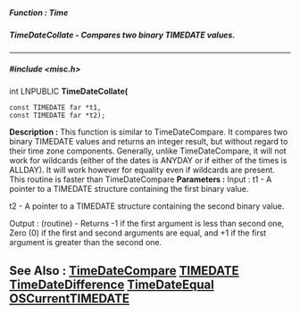 ##### Function : Time
##### TimeDateCollate - Compares two binary TIMEDATE values.
---
##### #include <misc.h>
int LNPUBLIC **TimeDateCollate(**

	const TIMEDATE far *t1,
	const TIMEDATE far *t2);
**Description :**
This function is similar to TimeDateCompare.  It compares two binary TIMEDATE 
values and returns an integer result, but without regard to their time zone 
components.  Generally, unlike TimeDateCompare,  it will not work for wildcards 
(either of the dates is ANYDAY or if either of the times is ALLDAY).  It will 
work however for equality even if wildcards are present.  This routine is 
faster than TimeDateCompare
**Parameters :**
Input :
t1  -   A pointer to a TIMEDATE structure containing the first binary value.

t2  -  A pointer to a TIMEDATE structure containing the second binary value.

Output :
(routine)  -  Returns -1 if the first argument is less than second one, Zero (0) if the first and second arguments are equal, and +1 if the first argument is greater than the second one.


**See Also :**
[TimeDateCompare](D:/md_files/TimeDateCompare.md)
[TIMEDATE](D:/md_files/TIMEDATE.md)
[TimeDateDifference](D:/md_files/TimeDateDifference.md)
[TimeDateEqual](D:/md_files/TimeDateEqual.md)
[OSCurrentTIMEDATE](D:/md_files/OSCurrentTIMEDATE.md)
---
